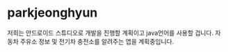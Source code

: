 # parkjeonghyun
저희는 안드로이드 스튜디오로 개발을 진행할 계획이고 java언어를 사용할 겁니다. 
자동차 주유소 정보 및 전기차 충전소를 알려주는 앱을 계획중입니다.
